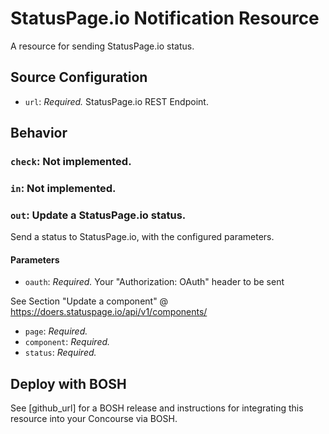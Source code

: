 # StatusPage.io Notification Resource

A resource for sending StatusPage.io status.

## Source Configuration

* `url`: *Required.* StatusPage.io REST Endpoint.

## Behavior

### `check`: Not implemented.

### `in`: Not implemented.

### `out`: Update a StatusPage.io status.

Send a status to StatusPage.io, with the configured parameters.

#### Parameters

* `oauth`: *Required.* Your "Authorization: OAuth" header to be sent    

See Section "Update a component" @ https://doers.statuspage.io/api/v1/components/

* `page`: *Required.* 
* `component`: *Required.* 
* `status`: *Required.* 

## Deploy with BOSH

See [github_url] for a BOSH release and instructions for integrating this resource into your Concourse via BOSH.
